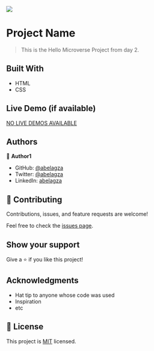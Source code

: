 ![](https://img.shields.io/badge/Microverse-blueviolet)

# Project Name

> This is the Hello Microverse Project from day 2.


## Built With

- HTML
- CSS

## Live Demo (if available)

[NO LIVE DEMOS AVAILABLE](https://livedemo.com)

## Authors

👤 **Author1**

- GitHub: [@abelagza](https://github.com/abelagza)
- Twitter: [@abelagza](https://twitter.com/abelagza)
- LinkedIn: [abelagza](https://linkedin.com/in/abelagza)

## 🤝 Contributing

Contributions, issues, and feature requests are welcome!

Feel free to check the [issues page](../../issues/).

## Show your support

Give a ⭐️ if you like this project!

## Acknowledgments

- Hat tip to anyone whose code was used
- Inspiration
- etc

## 📝 License

This project is [MIT](./MIT.md) licensed.
